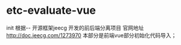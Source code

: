 # etc-evaluate-vue
init
根据-- 开源框架jeecg 开发的前后端分离项目
官网地址 http://doc.jeecg.com/1273970
本部分是前端vue部分初始化代码导入；
